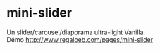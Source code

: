 # mini-slider
Un slider/carousel/diaporama ultra-light Vanilla.  
Démo http://www.regaloeb.com/pages/mini-slider  
